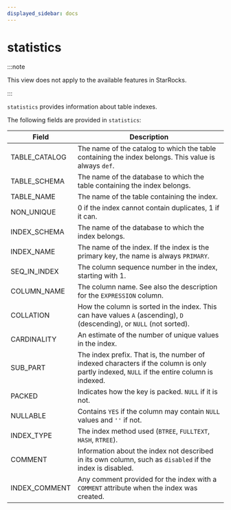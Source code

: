 ```yaml
---
displayed_sidebar: docs
---
```


# statistics

:::note

This view does not apply to the available features in StarRocks.

:::

`statistics` provides information about table indexes.

The following fields are provided in `statistics`:

| **Field**     | **Description**                                              |
| ------------- | ------------------------------------------------------------ |
| TABLE_CATALOG | The name of the catalog to which the table containing the index belongs. This value is always `def`. |
| TABLE_SCHEMA  | The name of the database to which the table containing the index belongs. |
| TABLE_NAME    | The name of the table containing the index.                  |
| NON_UNIQUE    | 0 if the index cannot contain duplicates, 1 if it can.       |
| INDEX_SCHEMA  | The name of the database to which the index belongs.         |
| INDEX_NAME    | The name of the index. If the index is the primary key, the name is always `PRIMARY`. |
| SEQ_IN_INDEX  | The column sequence number in the index, starting with 1.    |
| COLUMN_NAME   | The column name. See also the description for the `EXPRESSION` column. |
| COLLATION     | How the column is sorted in the index. This can have values `A` (ascending), `D` (descending), or `NULL` (not sorted). |
| CARDINALITY   | An estimate of the number of unique values in the index.     |
| SUB_PART      | The index prefix. That is, the number of indexed characters if the column is only partly indexed, `NULL` if the entire column is indexed. |
| PACKED        | Indicates how the key is packed. `NULL` if it is not.        |
| NULLABLE      | Contains `YES` if the column may contain `NULL` values and `''` if not. |
| INDEX_TYPE    | The index method used (`BTREE`, `FULLTEXT`, `HASH`, `RTREE`). |
| COMMENT       | Information about the index not described in its own column, such as `disabled` if the index is disabled. |
| INDEX_COMMENT | Any comment provided for the index with a `COMMENT` attribute when the index was created. |
